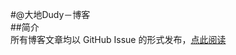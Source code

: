 #@大地Dudy－博客    
##简介    
所有博客文章均以 GitHub Issue 的形式发布，[点此阅读](https://github.com/DudyQin/blog/issues)
